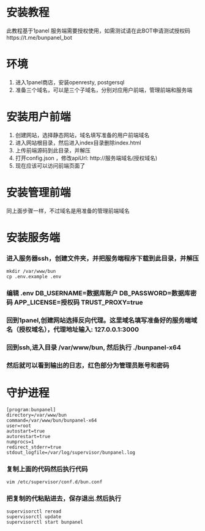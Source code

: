 # 安装教程
此教程基于1panel
服务端需要授权使用，如需测试请在此BOT申请测试授权码https://t.me/bunpanel_bot
# 环境
1. 进入1panel商店，安装openresty, postgersql
2. 准备三个域名，可以是三个子域名，分别对应用户前端，管理前端和服务端
# 安装用户前端
1. 创建网站，选择静态网站，域名填写准备的用户前端域名
2. 进入网站根目录，然后进入index目录删除index.html
3. 上传前端源码到此目录，并解压
4. 打开config.json ，修改apiUrl: http://服务端域名(授权域名)
5. 现在应该可以访问前端页面了
# 安装管理前端
同上面步骤一样，不过域名是用准备的管理前端域名
# 安装服务端
### 进入服务器ssh，创建文件夹，并把服务端程序下载到此目录，并解压
    mkdir /var/www/bun
    cp .env.example .env
### 编辑 .env DB_USERNAME=数据库账户 DB_PASSWORD=数据库密码 APP_LICENSE=授权码 TRUST_PROXY=true
### 回到1panel,创建网站选择反向代理。这里域名填写准备好的服务端域名（授权域名），代理地址输入: 127.0.0.1:3000
### 回到ssh,进入目录 /var/www/bun, 然后执行 ./bunpanel-x64
### 然后就可以看到输出的日志，红色部分为管理员账号和密码
# 守护进程
    [program:bunpanel]
    directory=/var/www/bun
    command=/var/www/bun/bunpanel-x64
    user=root
    autostart=true
    autorestart=true
    numprocs=1
    redirect_stderr=true
    stdout_logfile=/var/log/supervisor/bunpanel.log
### 复制上面的代码然后执行代码
    vim /etc/supervisor/conf.d/bun.conf
### 把复制的代粘贴进去，保存退出.然后执行
    supervisorctl reread
    supervisorctl update
    supervisorctl start bunpanel
